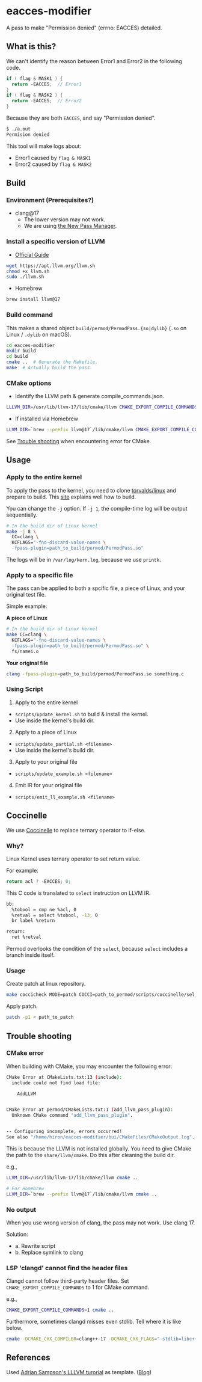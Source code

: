 # eacces-modifier

A pass to make "Permission denied" (errno: EACCES) detailed.

## What is this?

We can't identify the reason between Error1 and Error2 in the following code.

```c
if ( flag & MASK1 ) {
  return -EACCES;  // Error1
}
if ( flag & MASK2 ) {
  return -EACCES;  // Error2
}
```

Because they are both `EACCES`, and say "Permission denied".

```bash
$ ./a.out
Permision denied
```

This tool will make logs about:

- Error1 caused by `flag & MASK1`
- Error2 caused by `flag & MASK2`

## Build

### Environment (Prerequisites?)

- clang@17
  - The lower version may not work.
  - We are using [the New Pass Manager](https://llvm.org/docs/NewPassManager.html).

### Install a specific version of LLVM

- [Official Guide](apt.llvm.org)

```sh
wget https://apt.llvm.org/llvm.sh
chmod +x llvm.sh
sudo ./llvm.sh 
```

- Homebrew

```sh
brew install llvm@17
```

### Build command

This makes a shared object `build/permod/PermodPass.{so|dylib}` (`.so` on Linux / `.dylib` on macOS).

```bash
cd eacces-modifier
mkdir build
cd build
cmake ..  # Generate the Makefile.
make  # Actually build the pass.
```

### CMake options

- Identify the LLVM path & generate compile_commands.json.

```sh
LLLVM_DIR=/usr/lib/llvm-17/lib/cmake/llvm CMAKE_EXPORT_COMPILE_COMMANDS=1 cmake ..
```

- If installed via Homebrew

```bash
LLVM_DIR=`brew --prefix llvm@17`/lib/cmake/llvm CMAKE_EXPORT_COMPILE_COMMANDS=1 cmake ..
```

See [Trouble shooting](#cmake-error) when encountering error for CMake.

## Usage

### Apply to the entire kernel

To apply the pass to the kernel, you need to clone [torvalds/linux](https://github.com/torvalds/linux) and prepare to build.
This [site](https://phoenixnap.com/kb/build-linux-kernel) explains well how to build.

You can change the `-j` option.
If `-j 1`, the compile-time log will be output sequentially.

```bash
# In the build dir of Linux kernel
make -j 8 \
  CC=clang \
  KCFLAGS="-fno-discard-value-names \
  -fpass-plugin=path_to_build/permod/PermodPass.so"
```

The logs will be in `/var/log/kern.log`, because we use `printk`.

### Apply to a specific file

The pass can be applied to both a spcific file, a piece of Linux, and your original test file.

Simple example:

**A piece of Linux**

```bash
# In the build dir of Linux kernel
make CC=clang \
  KCFLAGS="-fno-discard-value-names \
  -fpass-plugin=path_to_build/permod/PermodPass.so" \
  fs/namei.o
```

**Your original file**

```bash
clang -fpass-plugin=path_to_build/permod/PermodPass.so something.c
```

### Using Script

1. Apply to the entire kernel

- `scripts/update_kernel.sh` to build & install the kernel.
- Use inside the kernel's build dir.

2. Apply to a piece of Linux

- `scripts/update_partial.sh <filename>`
- Use inside the kernel's build dir.

3. Apply to your original file

- `scripts/update_example.sh <filename>`

4. Emit IR for your original file

- `scripts/emit_ll_example.sh <filename>`

## Coccinelle

We use [Coccinelle](https://www.kernel.org/doc/html/v4.18/dev-tools/coccinelle.html) to replace ternary operator to if-else.

### Why?

Linux Kernel uses ternary operator to set return value.

For example:

```c
return acl ? -EACCES; 0;
```

This C code is translated to `select` instruction on LLVM IR.

```bash
bb:
  %tobool = cmp ne %acl, 0
  %retval = select %tobool, -13, 0
  br label %return

return:
  ret %retval
```

Permod overlooks the condition of the `select`, because `select` includes a branch inside itself.

### Usage

Create patch at linux repository.

```bash
make coccicheck MODE=patch COCCI=path_to_permod/scripts/coccinelle/sel_to_br.cocci > path_to_patch
```

Apply patch.

```bash
patch -p1 < path_to_patch
```

## Trouble shooting

### CMake error

When building with CMake, you may encounter the following error:

```bash
CMake Error at CMakeLists.txt:13 (include):
  include could not find load file:

    AddLLVM


CMake Error at permod/CMakeLists.txt:1 (add_llvm_pass_plugin):
  Unknown CMake command "add_llvm_pass_plugin".


-- Configuring incomplete, errors occurred!
See also "/home/hiron/eacces-modifier/bui/CMakeFiles/CMakeOutput.log".
```

This is because the LLVM is not installed globally.
You need to give CMake the path to the `share/llvm/cmake`.
Do this after cleaning the build dir.

e.g.,

```bash
LLVM_DIR=/usr/lib/llvm-17/lib/cmake/llvm cmake ..

# For Homebrew
LLVM_DIR=`brew --prefix llvm@17`/lib/cmake/llvm cmake ..
```

### No output

When you use wrong version of clang, the pass may not work.
Use clang 17.

Solution:

- a. Rewrite script
- b. Replace symlink to clang

### LSP 'clangd' cannot find the header files

Clangd cannot follow third-party header files.
Set `CMAKE_EXPORT_COMPILE_COMMANDS` to 1 for CMake command.

e.g.,

```bash
CMAKE_EXPORT_COMPILE_COMMANDS=1 cmake ..
```

Furthermore, sometimes clangd misses even stdlib.
Tell where it is like below.

```sh
cmake -DCMAKE_CXX_COMPILER=clang++-17 -DCMAKE_CXX_FLAGS="-stdlib=libc++ -std=c++17" ..
```

## References

Used [Adrian Sampson's LLLVM turorial](https://github.com/sampsyo/llvm-pass-skeleton) as template.
([Blog](https://www.cs.cornell.edu/~asampson/blog/llvm.html))
